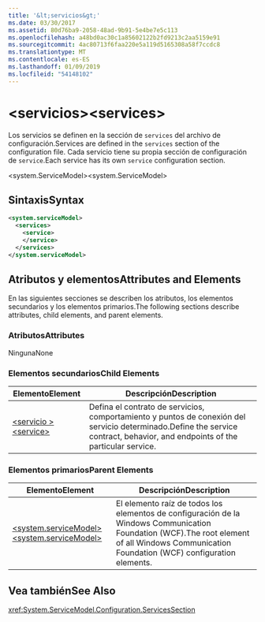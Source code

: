 ```yaml
---
title: '&lt;servicios&gt;'
ms.date: 03/30/2017
ms.assetid: 80d76ba9-2058-48ad-9b91-5e4be7e5c113
ms.openlocfilehash: a48bd0ac30c1a85602122b2fd9213c2aa5159e91
ms.sourcegitcommit: 4ac80713f6faa220e5a119d5165308a58f7ccdc8
ms.translationtype: MT
ms.contentlocale: es-ES
ms.lasthandoff: 01/09/2019
ms.locfileid: "54148102"
---
```

# <a name="ltservicesgt"></a><span data-ttu-id="afd60-102">&lt;servicios&gt;</span><span class="sxs-lookup"><span data-stu-id="afd60-102">&lt;services&gt;</span></span>
<span data-ttu-id="afd60-103">Los servicios se definen en la sección de `services` del archivo de configuración.</span><span class="sxs-lookup"><span data-stu-id="afd60-103">Services are defined in the `services` section of the configuration file.</span></span> <span data-ttu-id="afd60-104">Cada servicio tiene su propia sección de configuración de `service`.</span><span class="sxs-lookup"><span data-stu-id="afd60-104">Each service has its own `service` configuration section.</span></span>  
  
 <span data-ttu-id="afd60-105">\<system.ServiceModel></span><span class="sxs-lookup"><span data-stu-id="afd60-105">\<system.ServiceModel></span></span>  
  
## <a name="syntax"></a><span data-ttu-id="afd60-106">Sintaxis</span><span class="sxs-lookup"><span data-stu-id="afd60-106">Syntax</span></span>  
  
```xml  
<system.serviceModel>
  <services>
    <service>
    </service>
  </services>
</system.serviceModel>
```  
  
## <a name="attributes-and-elements"></a><span data-ttu-id="afd60-107">Atributos y elementos</span><span class="sxs-lookup"><span data-stu-id="afd60-107">Attributes and Elements</span></span>  
 <span data-ttu-id="afd60-108">En las siguientes secciones se describen los atributos, los elementos secundarios y los elementos primarios.</span><span class="sxs-lookup"><span data-stu-id="afd60-108">The following sections describe attributes, child elements, and parent elements.</span></span>  
  
### <a name="attributes"></a><span data-ttu-id="afd60-109">Atributos</span><span class="sxs-lookup"><span data-stu-id="afd60-109">Attributes</span></span>  
 <span data-ttu-id="afd60-110">Ninguna</span><span class="sxs-lookup"><span data-stu-id="afd60-110">None</span></span>  
  
### <a name="child-elements"></a><span data-ttu-id="afd60-111">Elementos secundarios</span><span class="sxs-lookup"><span data-stu-id="afd60-111">Child Elements</span></span>  
  
|<span data-ttu-id="afd60-112">Elemento</span><span class="sxs-lookup"><span data-stu-id="afd60-112">Element</span></span>|<span data-ttu-id="afd60-113">Descripción</span><span class="sxs-lookup"><span data-stu-id="afd60-113">Description</span></span>|  
|-------------|-----------------|  
|[<span data-ttu-id="afd60-114">\<servicio ></span><span class="sxs-lookup"><span data-stu-id="afd60-114">\<service></span></span>](../../../../../docs/framework/configure-apps/file-schema/wcf/service.md)|<span data-ttu-id="afd60-115">Defina el contrato de servicios, comportamiento y puntos de conexión del servicio determinado.</span><span class="sxs-lookup"><span data-stu-id="afd60-115">Define the service contract, behavior, and endpoints of the particular service.</span></span>|  
  
### <a name="parent-elements"></a><span data-ttu-id="afd60-116">Elementos primarios</span><span class="sxs-lookup"><span data-stu-id="afd60-116">Parent Elements</span></span>  
  
|<span data-ttu-id="afd60-117">Elemento</span><span class="sxs-lookup"><span data-stu-id="afd60-117">Element</span></span>|<span data-ttu-id="afd60-118">Descripción</span><span class="sxs-lookup"><span data-stu-id="afd60-118">Description</span></span>|  
|-------------|-----------------|  
|[<span data-ttu-id="afd60-119">\<system.serviceModel></span><span class="sxs-lookup"><span data-stu-id="afd60-119">\<system.serviceModel></span></span>](../../../../../docs/framework/configure-apps/file-schema/wcf/system-servicemodel.md)|<span data-ttu-id="afd60-120">El elemento raíz de todos los elementos de configuración de la Windows Communication Foundation (WCF).</span><span class="sxs-lookup"><span data-stu-id="afd60-120">The root element of all Windows Communication Foundation (WCF) configuration elements.</span></span>|  
  
## <a name="see-also"></a><span data-ttu-id="afd60-121">Vea también</span><span class="sxs-lookup"><span data-stu-id="afd60-121">See Also</span></span>  
 <xref:System.ServiceModel.Configuration.ServicesSection>
